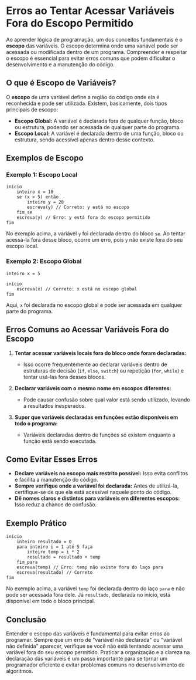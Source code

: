 # Erros ao Tentar Acessar Variáveis Fora do Escopo Permitido

Ao aprender lógica de programação, um dos conceitos fundamentais é o **escopo** das variáveis. O escopo determina onde uma variável pode ser acessada ou modificada dentro de um programa. Compreender e respeitar o escopo é essencial para evitar erros comuns que podem dificultar o desenvolvimento e a manutenção do código.

## O que é Escopo de Variáveis?

O **escopo** de uma variável define a região do código onde ela é reconhecida e pode ser utilizada. Existem, basicamente, dois tipos principais de escopo:

- **Escopo Global:** A variável é declarada fora de qualquer função, bloco ou estrutura, podendo ser acessada de qualquer parte do programa.
- **Escopo Local:** A variável é declarada dentro de uma função, bloco ou estrutura, sendo acessível apenas dentro desse contexto.

## Exemplos de Escopo

### Exemplo 1: Escopo Local

```pseudocode
início
    inteiro x = 10
    se (x > 5) então
        inteiro y = 20
        escreva(y) // Correto: y está no escopo
    fim_se
    escreva(y) // Erro: y está fora do escopo permitido
fim
```

No exemplo acima, a variável `y` foi declarada dentro do bloco `se`. Ao tentar acessá-la fora desse bloco, ocorre um erro, pois `y` não existe fora do seu escopo local.

### Exemplo 2: Escopo Global

```pseudocode
inteiro x = 5

início
    escreva(x) // Correto: x está no escopo global
fim
```

Aqui, `x` foi declarada no escopo global e pode ser acessada em qualquer parte do programa.

## Erros Comuns ao Acessar Variáveis Fora do Escopo

1. **Tentar acessar variáveis locais fora do bloco onde foram declaradas:**
   - Isso ocorre frequentemente ao declarar variáveis dentro de estruturas de decisão (`if`, `else`, `switch`) ou repetição (`for`, `while`) e tentar usá-las fora desses blocos.

2. **Declarar variáveis com o mesmo nome em escopos diferentes:**
   - Pode causar confusão sobre qual valor está sendo utilizado, levando a resultados inesperados.

3. **Supor que variáveis declaradas em funções estão disponíveis em todo o programa:**
   - Variáveis declaradas dentro de funções só existem enquanto a função está sendo executada.

## Como Evitar Esses Erros

- **Declare variáveis no escopo mais restrito possível:** Isso evita conflitos e facilita a manutenção do código.
- **Sempre verifique onde a variável foi declarada:** Antes de utilizá-la, certifique-se de que ela está acessível naquele ponto do código.
- **Dê nomes claros e distintos para variáveis em diferentes escopos:** Isso reduz a chance de confusão.

## Exemplo Prático

```pseudocode
início
    inteiro resultado = 0
    para inteiro i = 1 até 5 faça
        inteiro temp = i * 2
        resultado = resultado + temp
    fim_para
    escreva(temp) // Erro: temp não existe fora do laço para
    escreva(resultado) // Correto
fim
```

No exemplo acima, a variável `temp` foi declarada dentro do laço `para` e não pode ser acessada fora dele. Já `resultado`, declarada no início, está disponível em todo o bloco principal.

## Conclusão

Entender o escopo das variáveis é fundamental para evitar erros ao programar. Sempre que um erro de "variável não declarada" ou "variável não definida" aparecer, verifique se você não está tentando acessar uma variável fora do seu escopo permitido. Praticar a organização e a clareza na declaração das variáveis é um passo importante para se tornar um programador eficiente e evitar problemas comuns no desenvolvimento de algoritmos.